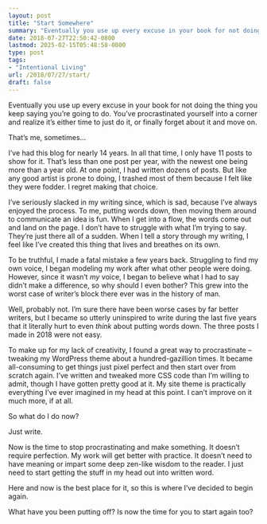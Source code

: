 ```yaml
---
layout: post
title: "Start Somewhere"
summary: "Eventually you use up every excuse in your book for not doing the thing you keep saying you’re going to do."
date: 2018-07-27T22:50:42-0800
lastmod: 2025-02-15T05:48:58-0800
type: post
tags:
- "Intentional Living"
url: /2018/07/27/start/
draft: false
---
```

Eventually you use up every excuse in your book for not doing the thing you keep saying you’re going to do. You’ve procrastinated yourself into a corner and realize it’s either time to just do it, or finally forget about it and move on.

That’s me, sometimes…

I’ve had this blog for nearly 14 years. In all that time, I only have 11 posts to show for it. That’s less than one post per year, with the newest one being more than a year old. At one point, I had written dozens of posts. But like any good artist is prone to doing, I trashed most of them because I felt like they were fodder. I regret making that choice.

I’ve seriously slacked in my writing since, which is sad, because I’ve always enjoyed the process. To me, putting words down, then moving them around to communicate an idea is fun. When I get into a flow, the words come out and land on the page. I don’t have to struggle with what I’m trying to say. They’re just there all of a sudden. When I tell a story through my writing, I feel like I’ve created this thing that lives and breathes on its own.

To be truthful, I made a fatal mistake a few years back. Struggling to find my own voice, I began modeling my work after what other people were doing. However, since it wasn’t _my_ voice, I began to believe what I had to say didn’t make a difference, so why should I even bother? This grew into the worst case of writer’s block there ever was in the history of man.

Well, probably not. I’m sure there have been worse cases by far better writers, but I became so utterly uninspired to write during the last five years that it literally hurt to even _think_ about putting words down. The three posts I made in 2018 were not easy.

To make up for my lack of creativity, I found a great way to procrastinate – tweaking my WordPress theme about a hundred-gazillion times. It became all-consuming to get things just pixel perfect and then start over from scratch again. I’ve written and tweaked more CSS code than I’m willing to admit, though I have gotten pretty good at it. My site theme is practically everything I’ve ever imagined in my head at this point. I can’t improve on it much more, if at all.

So what do I do now?

Just write.

Now is the time to stop procrastinating and make something. It doesn’t require perfection. My work will get better with practice. It doesn’t need to have meaning or impart some deep zen-like wisdom to the reader. I just need to start getting the stuff in my head out into written word.

Here and now is the best place for it, so this is where I’ve decided to begin again.

What have you been putting off? Is now the time for you to start again too?
